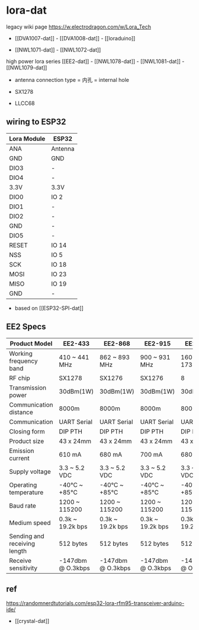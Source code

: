 # lora-dat

legacy wiki page
https://w.electrodragon.com/w/Lora_Tech



- [[DVA1007-dat]] - [[DVA1008-dat]] - [[loraduino]]

- [[NWL1071-dat]] - [[NWL1072-dat]]

high power lora series [[EE2-dat]] - [[NWL1078-dat]] - [[NWL1081-dat]] - [[NWL1079-dat]]
- antenna connection type = 内孔 = internal hole



- SX1278
- LLCC68

## wiring to ESP32

| Lora Module | ESP32   |
| ----------- | ------- |
| ANA         | Antenna |
| GND         | GND     |
| DIO3        | -       |
| DIO4        | -       |
| 3.3V        | 3.3V    |
| DIO0        | IO 2    |
| DIO1        | -       |
| DIO2        | -       |
| GND         | -       |
| DIO5        | -       |
| RESET       | IO 14   |
| NSS         | IO 5    |
| SCK         | IO 18   |
| MOSI        | IO 23   |
| MISO        | IO 19   |
| GND         | -       |

- based on [[ESP32-SPI-dat]]

## EE2 Specs

| Product Model                | EE2-433           | EE2-868           | EE2-915           | EE2-170           |
| ---------------------------- | ----------------- | ----------------- | ----------------- | ----------------- |
| Working frequency band       | 410 ~ 441 MHz     | 862 ~ 893 MHz     | 900 ~ 931 MHz     | 160 ~ 173.5 MHz   |
| RF chip                      | SX1278            | SX1276            | SX1276            | 8                 |
| Transmission power           | 30dBm(1W)         | 30dBm(1W)         | 30dBm(1W)         | 30dBm(1W)         |
| Communication distance       | 8000m             | 8000m             | 8000m             | 8000m             |
| Communication                | UART Serial       | UART Serial       | UART Serial       | UART Serial       |
| Closing form                 | DIP PTH           | DIP PTH           | DIP PTH           | DIP PTH           |
| Product size                 | 43 x 24mm         | 43 x 24mm         | 43 x 24mm         | 43 x 24mm         |
| Emission current             | 610 mA            | 680 mA            | 700 mA            | 680 mA            |
| Supply voltage               | 3.3 ~ 5.2 VDC     | 3.3 ~ 5.2 VDC     | 3.3 ~ 5.2 VDC     | 3.3 ~ 5.2 VDC     |
| Operating temperature        | -40℃ ~ +85℃       | -40℃ ~ +85℃       | -40℃ ~ +85℃       | -40℃ ~ +85℃       |
| Baud rate                    | 1200 ~ 115200     | 1200 ~ 115200     | 1200 ~ 115200     | 1200 ~ 115200     |
| Medium speed                 | 0.3k ~ 19.2k bps  | 0.3k ~ 19.2k bps  | 0.3k ~ 19.2k bps  | 0.3k ~ 19.2k bps  |
| Sending and receiving length | 512 bytes         | 512 bytes         | 512 bytes         | 512 bytes         |
| Receive sensitivity          | -147dbm @ O.3kbps | -147dbm @ O.3kbps | -147dbm @ O.3kbps | -147dbm @ O.3kbps |

## ref

https://randomnerdtutorials.com/esp32-lora-rfm95-transceiver-arduino-ide/

- [[crystal-dat]]